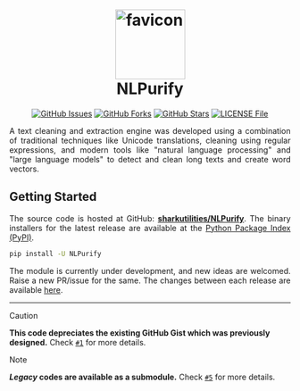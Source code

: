 <h1 align = "center">
  <img alt = "favicon" src = "https://cdn-icons-png.flaticon.com/512/10306/10306116.png" height = 125px><br>
  NLPurify
</h1>

<div align = "center">

[![GitHub Issues](https://img.shields.io/github/issues/sharkutilities/NLPurify?style=plastic)](https://github.com/sharkutilities/NLPurify/issues)
[![GitHub Forks](https://img.shields.io/github/forks/sharkutilities/NLPurify?style=plastic)](https://github.com/sharkutilities/NLPurify/network)
[![GitHub Stars](https://img.shields.io/github/stars/sharkutilities/NLPurify?style=plastic)](https://github.com/sharkutilities/NLPurify/stargazers)
[![LICENSE File](https://img.shields.io/github/license/sharkutilities/NLPurify?style=plastic)](https://github.com/sharkutilities/NLPurify/blob/master/LICENSE)

</div>

<div align = "justify">

A text cleaning and extraction engine was developed using a combination of traditional techniques like Unicode translations,
cleaning using regular expressions, and modern tools like "natural language processing" and "large language models" to
detect and clean long texts and create word vectors.

## Getting Started

The source code is hosted at GitHub: [**sharkutilities/NLPurify**](https://github.com/sharkutilities/NLPurify).
The binary installers for the latest release are available at the [Python Package Index (PyPI)](https://pypi.org/project/NLPurify/).

```bash
pip install -U NLPurify
```

The module is currently under development, and new ideas are welcomed. Raise a new PR/issue for the same.
The changes between each release are available [here](./CHANGELOG.md).

</div>

---

> [!CAUTION]
> **This code depreciates the existing GitHub Gist which was previously designed.**
> Check [`#1`](https://github.com/sharkutilities/NLPurify/issues/1) for more details.

> [!NOTE]
> **_Legacy_ codes are available as a submodule.**
> Check [`#5`](https://github.com/sharkutilities/NLPurify/issues/5) for more details.
